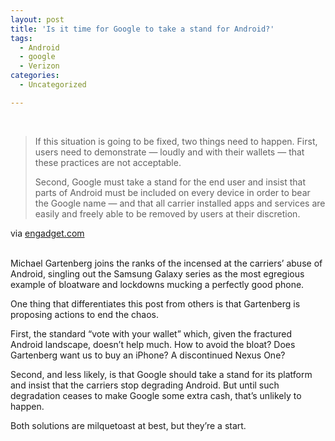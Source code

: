 ```yaml
---
layout: post
title: 'Is it time for Google to take a stand for Android?'
tags:
  - Android
  - google
  - Verizon
categories:
  - Uncategorized

---
```


<div class="posterous_bookmarklet_entry"><br /><blockquote class="posterous_medium_quote"><p>If this situation is going to be fixed, two things need to happen. First, users need to demonstrate &#8212; loudly and with their wallets &#8212; that these practices are not acceptable. </p><p>Second, Google must take a stand for the end user and insist that parts of Android must be included on every device in order to bear the Google name &#8212; and that all carrier installed apps and services are easily and freely able to be removed by users at their discretion.</p></blockquote><div class="posterous_quote_citation">via <a href="http://www.engadget.com/2010/09/12/entelligence-will-carriers-destroy-the-android-vision/">engadget.com</a></div><br /><p>Michael Gartenberg joins the ranks of the incensed at the carriers&#8217; abuse of Android, singling out the Samsung Galaxy series as the most egregious example of bloatware and lockdowns mucking a perfectly good phone. <br /></p><p>One thing that differentiates this post from others is that Gartenberg is proposing actions to end the chaos. <br /></p><p>First, the standard &#8220;vote with your wallet&#8221; which, given the fractured Android landscape, doesn&#8217;t help much. How to avoid the bloat? Does Gartenberg want us to buy an iPhone? A discontinued Nexus One? <br /></p><p>Second, and less likely, is that Google should take a stand for its platform and insist that the carriers stop degrading Android. But until such degradation ceases to make Google some extra cash, that&#8217;s unlikely to happen. <br /></p><p>Both solutions are milquetoast at best, but they&#8217;re a start.</p></div><div class="blogger-post-footer"><img width="1" height="1" src="https://blogger.googleusercontent.com/tracker/8920950033468593796-8516373782980401795?l=openmobile.blogspot.com" alt="" /></div>
